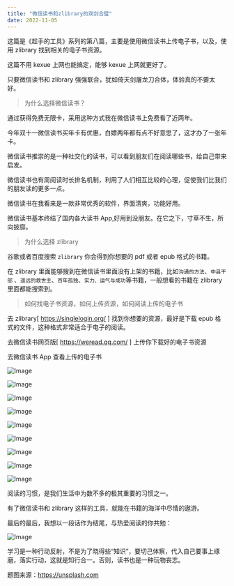 ```yaml
---
title: "微信读书和zlibrary的双剑合璧"
date: 2022-11-05
---
```

<link rel="stylesheet" type="text/css" href="/common.css">

这篇是《趁手的工具》系列的第八篇，主要是使用微信读书上传电子书，以及，使用 zlibrary 找到相关的电子书资源。

这篇不用 kexue 上网也能搞定，能够 kexue 上网就更好了。

只要微信读书和 zlibrary 强强联合，犹如倚天剑屠龙刀合体，体验真的不要太好。

<blockquote class="blockquote">为什么选择微信读书？</blockquote>

通过获得免费无限卡，采用这种方式我在微信读书上免费看了近两年。

今年双十一微信读书买年卡有优惠，白嫖两年都有点不好意思了，这才办了一张年卡。

微信读书推崇的是一种社交化的读书，可以看到朋友们在阅读哪些书，给自己带来启发。

微信读书也有周阅读时长排名机制，利用了人们相互比较的心理，促使我们比我们的朋友读的更多一点。

微信读书在我看来是一款非常优秀的软件，界面清爽，功能好用。

微信读书基本终结了国内各大读书 App,好用到没朋友。在它之下，寸草不生，所向披靡。

<blockquote class="blockquote">为什么选择 zlibrary</blockquote>

谷歌或者百度搜索 `zlibrary` 你会得到你想要的 pdf 或者 epub 格式的书籍。

在 zlibrary 里面能够搜到在微信读书里面没有上架的书籍，比如`沟通的方法`、`中县干部` 、`遥远的救世主`、`百年孤独`、`实力、运气与成功`等书籍，一般想看的书籍在 zlibrary 里面都能搜索到。

<blockquote class="blockquote">如何找电子书资源，如何上传资源，如何阅读上传的电子书</blockquote>

去 zlibrary[ https://singlelogin.org/ ] 找到你想要的资源，最好是下载 epub 格式的文件，这种格式非常适合于电子的阅读。

去微信读书网页版[ https://weread.qq.com/ ] 上传你下载好的电子书资源

去微信读书 App 查看上传的电子书

![Image](https://mmbiz.qpic.cn/mmbiz_png/8JQAibRtoSSlIV72FaIHeTC0YGRz4fKtCKHpzAcDDx8eG7WSlL2ChgPGHjbI3JP8p5zRibRqWuZfjEwZXHlnpEiaQ/640)

![Image](https://mmbiz.qpic.cn/mmbiz_png/8JQAibRtoSSlIV72FaIHeTC0YGRz4fKtC2TJibibgFvc7JsVrhNPbmoc7qnhL6qF9pflp5tpcM0tgu8J9fBwDCdvw/640)

![Image](https://mmbiz.qpic.cn/mmbiz_png/8JQAibRtoSSlIV72FaIHeTC0YGRz4fKtCmRQ7OVyTicDD6g9AYxIQADsjrnEYuUok8sowicpOMhvZ2m5RHCd8mu4g/640)

![Image](https://mmbiz.qpic.cn/mmbiz_png/8JQAibRtoSSlIV72FaIHeTC0YGRz4fKtClnfSGbL2oga6SicLYPBBTRRNuqO6Rpyd7vkKHLXs4ANyt0q4tLA0Jfg/640)

![Image](https://mmbiz.qpic.cn/mmbiz_png/8JQAibRtoSSlIV72FaIHeTC0YGRz4fKtCcrvKvZuuekjWLm6LZ182ibJibAEnzQLpCqI5nRtbycC4xAkDHyx91ibibQ/640)

![Image](https://mmbiz.qpic.cn/mmbiz_png/8JQAibRtoSSlIV72FaIHeTC0YGRz4fKtC8pvowU651Zib2YZDqzNXjG8vhP6e8BZVewsG1IpKibPiaIlOSU0eVmZEA/640)

![Image](https://mmbiz.qpic.cn/mmbiz_png/8JQAibRtoSSlIV72FaIHeTC0YGRz4fKtCUM9J0pCCyFtfCz6tTTLJTaph4XJjQDy28O5tPWEujTcfQhPLJFjGTw/640)

![Image](https://mmbiz.qpic.cn/mmbiz_jpg/8JQAibRtoSSlIV72FaIHeTC0YGRz4fKtCQeKicVfYBx4hWqib2oYiao7Srh3lsBNlYMdY11S4icFqk90C7KuN9ParVw/640)

![Image](https://mmbiz.qpic.cn/mmbiz_jpg/8JQAibRtoSSlIV72FaIHeTC0YGRz4fKtCTGA8jMEbicwfzibQhMHZd67w8hpDQkSE93BSdiaxTib32WR7urRK0du1vg/640)

阅读的习惯，是我们生活中为数不多的极其重要的习惯之一。  

有了微信读书和 zlibrary 这样的工具，就能在书籍的海洋中尽情的遨游。

最后的最后，我想以一段话作为结尾，与热爱阅读的你共勉：

![Image](https://mmbiz.qpic.cn/mmbiz_jpg/8JQAibRtoSSlIV72FaIHeTC0YGRz4fKtCCZlaIAFLkkm9IKZ0r6iclR7caL0pZDdv1f9ZwHicdmEpnrSXnJqHiaenQ/640)

学习是一种行动反射，不是为了晓得些“知识”，要切己体察，代入自己要事上琢磨，落实行动，这就是知行合一。否则，读书也是一种玩物丧志。


题图来源：https://unsplash.com
